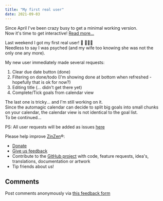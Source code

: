 ```yaml
---
title: "My first real user"
date: 2021-09-03
---
```


Since April I've been crazy busy to get a minimal working version.  
Now it's time to get interactive! [Read more...](https://blog.zinzen.me/2021/09/03/My-first-user.html)

Last weekend I got my first real user! 🥳 🎉🎉🎉  
Needless to say I was psyched (and my wife too knowing she was not the only one any more).
  
My new user immediately made several requests:
1. Clear due date button (done)
2. Filtering on done/todo (I'm showing done at bottom when refreshed - hopefully that is ok for now?)
3. Editing title (... didn't get there yet)
4. Complete/Tick goals from calendar view

The last one is tricky... and I'm still working on it.  
Since the automagic calendar can decide to split big goals into small chunks on your calendar, the calendar view is not identical to the goal list.  
To be continued...  
  
PS: All user requests will be added as issues [here](https://github.com/tijlleenders/ZinZen-user-talk/issues?q=is%3Aissue+)


Please help improve [ZinZen](https://zinzen.me)®:  
- [Donate](https://donate.stripe.com/6oE4jK1iPcPT1m89AA)
- [Give us feedback](https://zinzen.me/Feedback)
- Contribute to the [GitHub project](https://github.com/tijlleenders/ZinZen) with code, feature requests, idea's, translations, documentation or artwork  
- Tip friends about us!

## Comments  
Post comments anonymously via [this feedback form](https://zinzen.me/Feedback)  